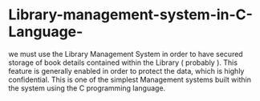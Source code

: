 # Library-management-system-in-C-Language-
we must use the Library Management System in order to have secured storage of book details contained within the Library ( probably ). This feature is generally enabled in order to protect the data, which is highly confidential. This is one of the simplest Management systems built within the system using the C programming language.
